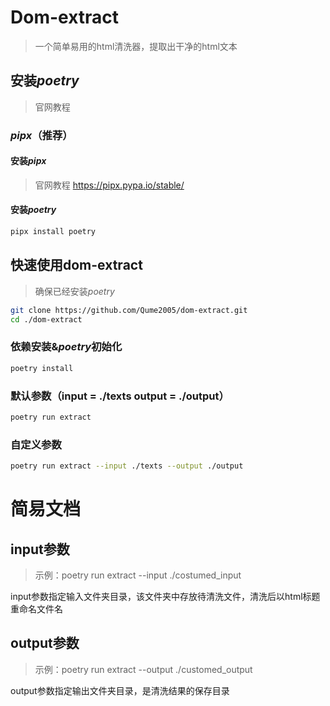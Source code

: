 # Dom-extract

> 一个简单易用的html清洗器，提取出干净的html文本

## 安装*poetry*

> 官网教程

### *pipx*（推荐）

#### 安装*pipx*

> 官网教程 https://pipx.pypa.io/stable/

#### 安装*poetry*

```bash
pipx install poetry
```

## 快速使用dom-extract

> 确保已经安装*poetry*

```bash
git clone https://github.com/Qume2005/dom-extract.git
cd ./dom-extract
```



### 依赖安装&*poetry*初始化

```bash
poetry install
```

### 默认参数（input = ./texts output = ./output）

```bash
poetry run extract
```

### 自定义参数

```bash
poetry run extract --input ./texts --output ./output
```

# 简易文档

## input参数

> 示例：poetry run extract --input ./costumed_input

input参数指定输入文件夹目录，该文件夹中存放待清洗文件，清洗后以html标题重命名文件名

## output参数

> 示例：poetry run extract --output ./customed_output

output参数指定输出文件夹目录，是清洗结果的保存目录

